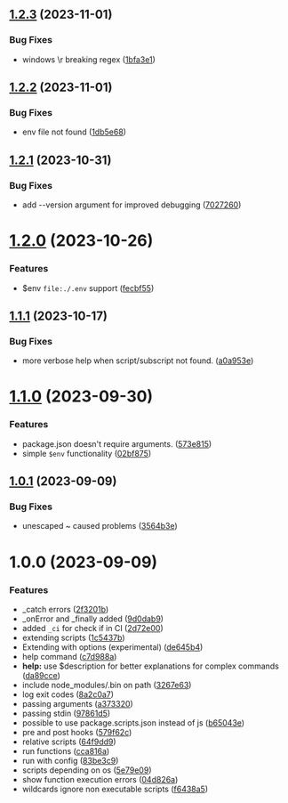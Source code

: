## [1.2.3](https://github.com/UnderKoen/bsm/compare/v1.2.2...v1.2.3) (2023-11-01)


### Bug Fixes

* windows \r breaking regex ([1bfa3e1](https://github.com/UnderKoen/bsm/commit/1bfa3e138ad71ae3ad7b8b015bfd4c88ad7a6537))

## [1.2.2](https://github.com/UnderKoen/bsm/compare/v1.2.1...v1.2.2) (2023-11-01)


### Bug Fixes

* env file not found ([1db5e68](https://github.com/UnderKoen/bsm/commit/1db5e68c20ec371fc78543f5ad12083127573829))

## [1.2.1](https://github.com/UnderKoen/bsm/compare/v1.2.0...v1.2.1) (2023-10-31)


### Bug Fixes

* add --version argument for improved debugging ([7027260](https://github.com/UnderKoen/bsm/commit/70272600616e8c27e6bd3e53bd94c0b0c281a724))

# [1.2.0](https://github.com/UnderKoen/bsm/compare/v1.1.1...v1.2.0) (2023-10-26)


### Features

* $env `file:./.env` support ([fecbf55](https://github.com/UnderKoen/bsm/commit/fecbf555bda95bc28ce02ed2492b7ad76a8a97bd))

## [1.1.1](https://github.com/UnderKoen/bsm/compare/v1.1.0...v1.1.1) (2023-10-17)


### Bug Fixes

* more verbose help when script/subscript not found. ([a0a953e](https://github.com/UnderKoen/bsm/commit/a0a953e6cb74bfe06ee8f6bd7d0f993bee6a5613))

# [1.1.0](https://github.com/UnderKoen/bsm/compare/v1.0.1...v1.1.0) (2023-09-30)


### Features

* package.json doesn't require arguments. ([573e815](https://github.com/UnderKoen/bsm/commit/573e815854462c3609a4cb8962770456eecfc816))
* simple `$env` functionality ([02bf875](https://github.com/UnderKoen/bsm/commit/02bf87510b3f71e6408d6025d1d483263107137a))

## [1.0.1](https://github.com/UnderKoen/bsm/compare/v1.0.0...v1.0.1) (2023-09-09)


### Bug Fixes

* unescaped ~ caused problems ([3564b3e](https://github.com/UnderKoen/bsm/commit/3564b3e6a40217d42930386305584361ebe10e20))

# 1.0.0 (2023-09-09)


### Features

* _catch errors ([2f3201b](https://github.com/UnderKoen/bsm/commit/2f3201bff01858be544b5323b69e92ee59ac058d))
* _onError and _finally added ([9d0dab9](https://github.com/UnderKoen/bsm/commit/9d0dab9676d8ef0d132beae7703c1ac7601e06a3))
* added `_ci` for check if in CI ([2d72e00](https://github.com/UnderKoen/bsm/commit/2d72e005df9df3a2f18af407988683ca791fca61))
* extending scripts ([1c5437b](https://github.com/UnderKoen/bsm/commit/1c5437ba1b844a81ebd535684970b26b1e544232))
* Extending with options (experimental) ([de645b4](https://github.com/UnderKoen/bsm/commit/de645b4a93aa5c2c603c4b71257c852046fe2a18))
* help command ([c7d988a](https://github.com/UnderKoen/bsm/commit/c7d988af238c843bdba9f61113e8261245c0caa4))
* **help:** use $description for better explanations for complex commands ([da89cce](https://github.com/UnderKoen/bsm/commit/da89cce91825685b0b1df8fe866881d552e722f1))
* include node_modules/.bin on path ([3267e63](https://github.com/UnderKoen/bsm/commit/3267e63373d6c76b91f3fa47be39880cb1c07571))
* log exit codes ([8a2c0a7](https://github.com/UnderKoen/bsm/commit/8a2c0a7fbe23dee84f0f990a119d814b0f392d11))
* passing arguments ([a373320](https://github.com/UnderKoen/bsm/commit/a3733207ea7a555241dce4642837c4426531d40b))
* passing stdin ([97861d5](https://github.com/UnderKoen/bsm/commit/97861d59a37c84121bce5de42190b54f7f71c50f))
* possible to use package.scripts.json instead of js ([b65043e](https://github.com/UnderKoen/bsm/commit/b65043eb9cfb8ec2e08a908ba19155d32c77edaa))
* pre and post hooks ([579f62c](https://github.com/UnderKoen/bsm/commit/579f62c5ac878efc274ee9b2c9439bf6d3d20da1))
* relative scripts ([64f9dd9](https://github.com/UnderKoen/bsm/commit/64f9dd9f836e1609346ac456d47d068b4716fed7))
* run functions ([cca816a](https://github.com/UnderKoen/bsm/commit/cca816a779cdf82d623ce3d2f5fbfeb1f0b5eba6))
* run with config ([83be3c9](https://github.com/UnderKoen/bsm/commit/83be3c9ae8c50ff1fc6c49f7256230d1033216d4))
* scripts depending on os ([5e79e09](https://github.com/UnderKoen/bsm/commit/5e79e094a9e8dce373208875617fcc4b6a939629))
* show function execution errors ([04d826a](https://github.com/UnderKoen/bsm/commit/04d826a4fcb1e49074c8a29fdcf9fe17e7906394))
* wildcards ignore non executable scripts ([f6438a5](https://github.com/UnderKoen/bsm/commit/f6438a592671693ce55290db8dcc6b4f8f0c69a0))
